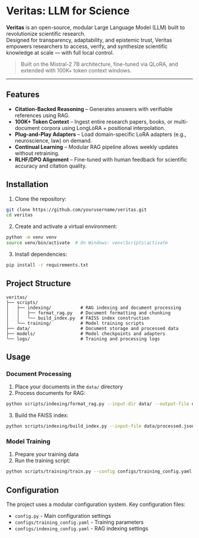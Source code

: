 # Veritas: LLM for Science

**Veritas** is an open-source, modular Large Language Model (LLM) built to revolutionize scientific research.  
Designed for transparency, adaptability, and epistemic trust, Veritas empowers researchers to access, verify, and synthesize scientific knowledge at scale — with full local control.

> Built on the Mistral-2 7B architecture, fine-tuned via QLoRA, and extended with 100K+ token context windows.

---

## Features

- **Citation-Backed Reasoning** – Generates answers with verifiable references using RAG.
- **100K+ Token Context** – Ingest entire research papers, books, or multi-document corpora using LongLoRA + positional interpolation.
- **Plug-and-Play Adapters** – Load domain-specific LoRA adapters (e.g., neuroscience, law) on demand.
- **Continual Learning** – Modular RAG pipeline allows weekly updates without retraining.
- **RLHF/DPO Alignment** – Fine-tuned with human feedback for scientific accuracy and citation quality.

## Installation

1. Clone the repository:
```bash
git clone https://github.com/yourusername/veritas.git
cd veritas
```

2. Create and activate a virtual environment:
```bash
python -m venv venv
source venv/bin/activate  # On Windows: venv\Scripts\activate
```

3. Install dependencies:
```bash
pip install -r requirements.txt
```

## Project Structure

```
veritas/
├── scripts/
│   ├── indexing/           # RAG indexing and document processing
│   │   ├── format_rag.py   # Document formatting and chunking
│   │   └── build_index.py  # FAISS index construction
│   └── training/           # Model training scripts
├── data/                   # Document storage and processed data
├── models/                 # Model checkpoints and adapters
└── logs/                   # Training and processing logs
```

## Usage

### Document Processing

1. Place your documents in the `data/` directory
2. Process documents for RAG:
```bash
python scripts/indexing/format_rag.py --input-dir data/ --output-file data/processed.json
```

3. Build the FAISS index:
```bash
python scripts/indexing/build_index.py --input-file data/processed.json
```

### Model Training

1. Prepare your training data
2. Run the training script:
```bash
python scripts/training/train.py --config configs/training_config.yaml
```

## Configuration

The project uses a modular configuration system. Key configuration files:

- `config.py` - Main configuration settings
- `configs/training_config.yaml` - Training parameters
- `configs/indexing_config.yaml` - RAG indexing settings